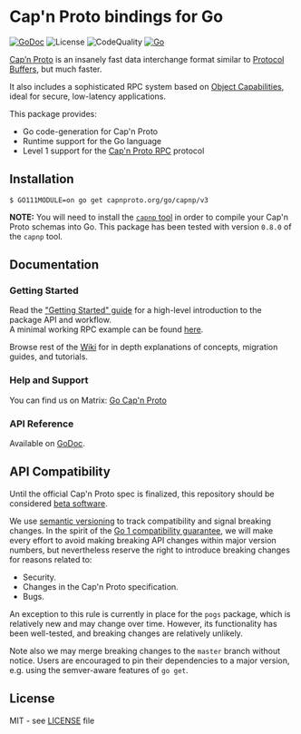 # Cap'n Proto bindings for Go

[![GoDoc](https://godoc.org/capnproto.org/go/capnp/v3?status.svg)][godoc]
![License](https://img.shields.io/badge/license-MIT-brightgreen?style=flat-square)
![CodeQuality](https://goreportcard.com/badge/capnproto.org/go/capnp)
[![Go](https://github.com/capnproto/go-capnproto2/actions/workflows/go.yml/badge.svg)](https://github.com/capnproto/go-capnproto2/actions/workflows/go.yml)

[Cap’n Proto](https://capnproto.org/) is an insanely fast data interchange format similar to [Protocol Buffers](https://github.com/protocolbuffers/protobuf), but much faster.

It also includes a sophisticated RPC system based on [Object Capabilities](https://en.wikipedia.org/wiki/Object-capability_model), ideal for secure, low-latency applications.

This package provides:
- Go code-generation for Cap'n Proto
- Runtime support for the Go language
- Level 1 support for the [Cap'n Proto RPC](https://capnproto.org/rpc.html) protocol

[godoc]: http://pkg.go.dev/capnproto.org/go/capnp/v3
## Installation

```
$ GO111MODULE=on go get capnproto.org/go/capnp/v3
```

**NOTE:** You will need to install the [`capnp` tool](https://capnproto.org/capnp-tool.html) in order to compile your Cap'n Proto schemas into Go.  This package has been tested with version `0.8.0` of the `capnp` tool.

## Documentation

### Getting Started

Read the ["Getting Started" guide](https://github.com/capnproto/go-capnproto2/wiki/Getting-Started) for a high-level introduction to the package API and workflow.  
A minimal working RPC example can be found [here](https://github.com/capnproto/go-capnproto2/wiki/Getting-Started#remote-calls-using-interfaces).

Browse rest of the [Wiki](https://github.com/capnproto/go-capnproto2/wiki) for in depth explanations of concepts, migration guides, and tutorials.

### Help and Support

You can find us on Matrix:   [Go Cap'n Proto](https://matrix.to/#/!pLcnVUHHRZrUPscloW:matrix.org?via=matrix.org)

### API Reference

Available on [GoDoc](http://pkg.go.dev/capnproto.org/go/capnp/v3).

## API Compatibility

Until the official Cap'n Proto spec is finalized, this repository should be considered <u>beta software</u>.

We use [semantic versioning](https://semver.org) to track compatibility and signal breaking changes.  In the spirit of the [Go 1 compatibility guarantee][gocompat], we will make every effort to avoid making breaking API changes within major version numbers, but nevertheless reserve the right to introduce breaking changes for reasons related to:

- Security.
- Changes in the Cap'n Proto specification.
- Bugs.

An exception to this rule is currently in place for the `pogs` package, which is relatively new and may change over time.  However, its functionality has been well-tested, and breaking changes are relatively unlikely.

Note also we may merge breaking changes to the `master` branch without notice.  Users are encouraged to pin their dependencies to a major version, e.g. using the semver-aware features of `go get`.

[gocompat]: https://golang.org/doc/go1compat
## License

MIT - see [LICENSE][] file

[LICENSE]: https://github.com/capnproto/go-capnproto2/blob/master/LICENSE
